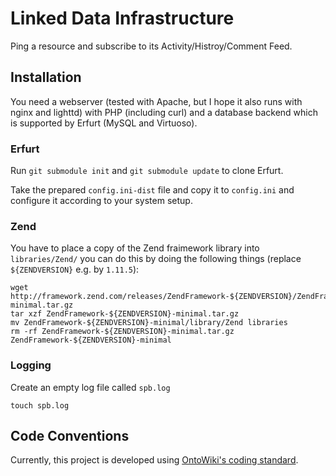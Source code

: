 Linked Data Infrastructure
==========================

Ping a resource and subscribe to its Activity/Histroy/Comment Feed.

Installation
------------
You need a webserver (tested with Apache, but I hope it also runs with nginx and lighttd) with PHP (including curl) and a database backend which is supported by Erfurt (MySQL and Virtuoso).

### Erfurt
Run `git submodule init` and `git submodule update` to clone Erfurt.

Take the prepared `config.ini-dist` file and copy it to `config.ini` and configure it according to your system setup.

### Zend
You have to place a copy of the Zend fraimework library into `libraries/Zend/` you can do this by doing the following things (replace `${ZENDVERSION}` e.g. by `1.11.5`):

    wget http://framework.zend.com/releases/ZendFramework-${ZENDVERSION}/ZendFramework-${ZENDVERSION}-minimal.tar.gz
    tar xzf ZendFramework-${ZENDVERSION}-minimal.tar.gz
    mv ZendFramework-${ZENDVERSION}-minimal/library/Zend libraries
    rm -rf ZendFramework-${ZENDVERSION}-minimal.tar.gz ZendFramework-${ZENDVERSION}-minimal

### Logging
Create an empty log file called `spb.log`

    touch spb.log

Code Conventions
----------------
Currently, this project is developed using [OntoWiki's coding standard](http://code.google.com/p/ontowiki/wiki/CodingStandard).
